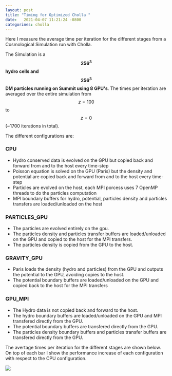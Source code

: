 ```yaml
---
layout: post
title: "Timing for Optimized Cholla "
date:   2021-04-07 11:21:24 -0800
categorines: cholla
---
```


Here I measure the average time per iteration for the different stages from a Cosmological Simulation run with Cholla.

The Simulation is a **$$256^3$$ hydro cells and $$256^3$$ DM particles running on Summit using 8 GPU's**. The times per iteration are averaged over the entire simulation from $$z=100$$ to $$z=0$$ (~1700 iterations in total).  



The different configurations are:



### CPU
- Hydro conserved data is evolved on the GPU but copied back and forward from and to the host every time-step
- Poisson equation is solved on the GPU (Paris) but the density and potential are copied back and forward from and to the host every time-step 
- Particles are evolved on the host, each MPI porcess uses 7 OpenMP threads to do the particles computation
- MPI boundary buffers for hydro, potential, particles density and particles transfers are loaded/unloaded on the host


### PARTICLES_GPU
- The particles are evolved entirely on the gpu.
- The particles density and particles transfer buffers are loaded/unloaded on the GPU and copied to the host for the MPI transfers.
- The particles density is copied from the GPU to the host.


### GRAVITY_GPU
- Paris loads the density (hydro and particles) from the GPU and outputs the potential to the GPU, avoiding copies to the host.
- The potential boundary buffers are loaded/unloaded on the GPU and copied back to the host for the MPI transfers  
 
### GPU_MPI
- The Hydro data is not copied back and forward to the host.
- The hydro boundary buffers are loaded/unloaded on the GPU and MPI transfered directly from the GPU.
- The potential boundary buffers are transfered directly from the GPU.
- The particles density boundary buffers and particles transfer buffers are transfered directly from the GPU. 
 

The avertage times per iteration for the different stages are shown below. On top of each bar I show the performance increase of each configuration with respect to the CPU configuration.

<img src="{{ site.url }}assets/images/cholla_cosmo_timing.png">

